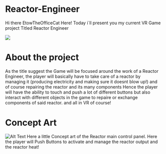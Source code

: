 # Reactor-Engineer

Hi there EtowTheOfficeCat Here! Today i´ll present you my current VR Game project Titled Reactor Engineer

![](https://media.giphy.com/media/pOKrXLf9N5g76/giphy.gif)

# About the project

As the title suggest the Game will be focused around the work of a Reactor Engineer, the player will basically have to take care of a reactor by managing it (producing electricity and making sure it doesnt blow up!) and of course repairing the reactor and its many components
Hence the player will have the ability to touch and push a lot of different buttons but also interact with different objects in the game to repaire or exchange components of said reactor.
and all in VR of course!

# Concept Art

![Alt Text](https://i.imgur.com/3TXh2sN.jpg)
Here a little Concept art of the Reactor main control panel. Here the player will Push Buttons to activate and  manage the reactor output and the reactor heat!
